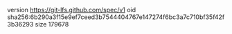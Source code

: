 version https://git-lfs.github.com/spec/v1
oid sha256:6b290a3f15e9ef7ceed3b7544404767e147274f6bc3a7c710bf35f42f3b36293
size 179678
